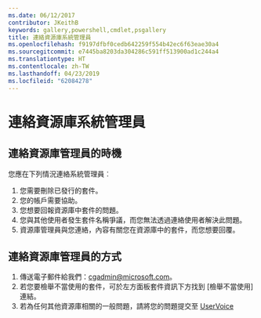 ```yaml
---
ms.date: 06/12/2017
contributor: JKeithB
keywords: gallery,powershell,cmdlet,psgallery
title: 連絡資源庫系統管理員
ms.openlocfilehash: f9197dfbf0cedb642259f554b42ec6f63eae30a4
ms.sourcegitcommit: e7445ba8203da304286c591ff513900ad1c244a4
ms.translationtype: HT
ms.contentlocale: zh-TW
ms.lasthandoff: 04/23/2019
ms.locfileid: "62084278"
---
```

# <a name="contact-gallery-administrators"></a>連絡資源庫系統管理員

## <a name="when-to-contact-gallery-administrators"></a>連絡資源庫管理員的時機

您應在下列情況連絡系統管理員︰

1. 您需要刪除已發行的套件。
2. 您的帳戶需要協助。
3. 您想要回報資源庫中套件的問題。
4. 您與其他使用者發生套件名稱爭議，而您無法透過連絡使用者解決此問題。
5. 資源庫管理員與您連絡，內容有關您在資源庫中的套件，而您想要回覆。

## <a name="how-to-contact-gallery-administrators"></a>連絡資源庫管理員的方式

1. 傳送電子郵件給我們：cgadmin@microsoft.com。
2. 若您要檢舉不當使用的套件，可於左方面板套件資訊下方找到 [檢舉不當使用] 連結。
3. 若為任何其他資源庫相關的一般問題，請將您的問題提交至 [UserVoice](http://windowsserver.uservoice.com/forums/301869-powershell)
